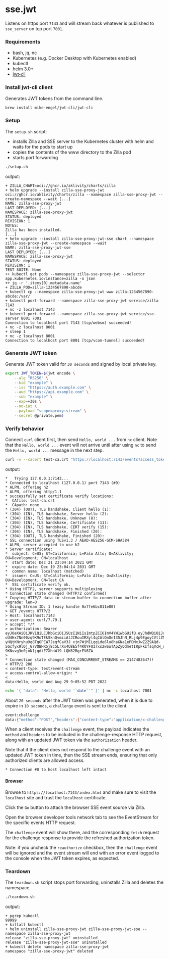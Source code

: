 # sse.jwt

Listens on https port `7143` and will stream back whatever is published to `sse_server` on tcp port `7001`.

### Requirements

- bash, jq, nc
- Kubernetes (e.g. Docker Desktop with Kubernetes enabled)
- kubectl
- helm 3.0+
- [jwt-cli](https://github.com/mike-engel/jwt-cli)

### Install jwt-cli client

Generates JWT tokens from the command line.

```bash
brew install mike-engel/jwt-cli/jwt-cli
```

### Setup

The `setup.sh` script:

- installs Zilla and SSE server to the Kubernetes cluster with helm and waits for the pods to start up
- copies the contents of the www directory to the Zilla pod
- starts port forwarding

```bash
./setup.sh
```

output:

```text
+ ZILLA_CHART=oci://ghcr.io/aklivity/charts/zilla
+ helm upgrade --install zilla-sse-proxy-jwt oci://ghcr.io/aklivity/charts/zilla --namespace zilla-sse-proxy-jwt --create-namespace --wait [...]
NAME: zilla-sse-proxy-jwt
LAST DEPLOYED: [...]
NAMESPACE: zilla-sse-proxy-jwt
STATUS: deployed
REVISION: 1
NOTES:
Zilla has been installed.
[...]
+ helm upgrade --install zilla-sse-proxy-jwt-sse chart --namespace zilla-sse-proxy-jwt --create-namespace --wait
NAME: zilla-sse-proxy-jwt-sse
LAST DEPLOYED: [...]
NAMESPACE: zilla-sse-proxy-jwt
STATUS: deployed
REVISION: 1
TEST SUITE: None
++ kubectl get pods --namespace zilla-sse-proxy-jwt --selector app.kubernetes.io/instance=zilla -o json
++ jq -r '.items[0].metadata.name'
+ ZILLA_POD=zilla-1234567890-abcde
+ kubectl cp --namespace zilla-sse-proxy-jwt www zilla-1234567890-abcde:/var/
+ kubectl port-forward --namespace zilla-sse-proxy-jwt service/zilla 7143
+ nc -z localhost 7143
+ kubectl port-forward --namespace zilla-sse-proxy-jwt service/sse-server 8001 7001
Connection to localhost port 7143 [tcp/websm] succeeded!
+ nc -z localhost 8001
+ sleep 1
+ nc -z localhost 8001
Connection to localhost port 8001 [tcp/vcom-tunnel] succeeded!
```

### Generate JWT token

Generate JWT token valid for `30 seconds` and signed by local private key.

```bash
export JWT_TOKEN=$(jwt encode \
    --alg "RS256" \
    --kid "example" \
    --iss "https://auth.example.com" \
    --aud "https://api.example.com" \
    --sub "example" \
    --exp=+30s \
    --no-iat \
    --payload "scope=proxy:stream" \
    --secret @private.pem)
```

### Verify behavior

Connect `curl` client first, then send `Hello, world ...` from `nc` client.
Note that the `Hello, world ...` event will not arrive until after using `nc` to send the `Hello, world ...` message in the next step.

```bash
curl -v --cacert test-ca.crt "https://localhost:7143/events?access_token=${JWT_TOKEN}"
```

output:

```text
*   Trying 127.0.0.1:7143...
* Connected to localhost (127.0.0.1) port 7143 (#0)
* ALPN, offering h2
* ALPN, offering http/1.1
* successfully set certificate verify locations:
*  CAfile: test-ca.crt
*  CApath: none
* (304) (OUT), TLS handshake, Client hello (1):
* (304) (IN), TLS handshake, Server hello (2):
* (304) (IN), TLS handshake, Unknown (8):
* (304) (IN), TLS handshake, Certificate (11):
* (304) (IN), TLS handshake, CERT verify (15):
* (304) (IN), TLS handshake, Finished (20):
* (304) (OUT), TLS handshake, Finished (20):
* SSL connection using TLSv1.3 / AEAD-AES256-GCM-SHA384
* ALPN, server accepted to use h2
* Server certificate:
*  subject: C=US; ST=California; L=Palo Alto; O=Aklivity; OU=Development; CN=localhost
*  start date: Dec 21 23:04:14 2021 GMT
*  expire date: Dec 19 23:04:14 2031 GMT
*  common name: localhost (matched)
*  issuer: C=US; ST=California; L=Palo Alto; O=Aklivity; OU=Development; CN=Test CA
*  SSL certificate verify ok.
* Using HTTP2, server supports multiplexing
* Connection state changed (HTTP/2 confirmed)
* Copying HTTP/2 data in stream buffer to connection buffer after upgrade: len=0
* Using Stream ID: 1 (easy handle 0x7fe6bc011e00)
> GET /events HTTP/2
> Host: localhost:7143
> user-agent: curl/7.79.1
> accept: */*
> authorization: Bearer eyJ0eXAiOiJKV1QiLCJhbGciOiJSUzI1NiIsImtpZCI6ImV4YW1wbGUifQ.eyJhdWQiOiJodHRwczovL2FwaS5leGFtcGxlLmNvbSIsImV4cCI6MTY2MTc5MDM1MCwiaXNzIjoiaHR0cHM6Ly9hdXRoLmV4YW1wbGUuY29tIiwic2NvcGUiOiJwcm94eTpzdHJlYW0iLCJzdWIiOiJleGFtcGxlIn0.XAugWfUFa-oU4Hx7Nn00zq9K9oTEkSknQvmiiAtJCRouIRXyl4qCAlQmOeI35JhN_RLj4p9EgoyCVtlZNWXKVcTeAxaAQrNeKywQ58wsn0VFdKHB2LXR0oxHXOtJIkl9oJWaM4IvUenKAfs2g-yHQtKNryhu9q8TgOPEW7JeqfCaV3J_xjn7WjMILggLde6lu8haGNa1ePDMxJwZ2Z9AQd-5Gcfyx9lQj_G7VQBHR5j8c5LrXx4U8E5f4KOYFUI7xs2wSuTApZyQdmetIRpFkIfsqVcH_rtdqs6ZuCTwmaKwXt-9KNvvg3n0joN1jqdtE7XhnW19-LQK62RgrEV6ZA
> 
* Connection state changed (MAX_CONCURRENT_STREAMS == 2147483647)!
< HTTP/2 200 
< content-type: text/event-stream
< access-control-allow-origin: *
< 
data:Hello, world Wed Aug 29 9:05:52 PDT 2022
```

```bash
echo '{ "data": "Hello, world '`date`'" }' | nc -c localhost 7001
```

About `20 seconds` after the JWT token was generated, when it is due to expire in `10 seconds`, a `challenge` event is sent to the client.

```bash
event:challenge
data:{"method":"POST","headers":{"content-type":"application/x-challenge-response"}}

```

When a client receives the `challenge` event, the payload indicates the `method` and `headers` to be included in the challenge-response HTTP request, along with an updated JWT token via the `authorization` header.

Note that if the client does not respond to the challenge event with an updated JWT token in time, then the SSE stream ends, ensuring that only authorized clients are allowed access.

```
* Connection #0 to host localhost left intact
```

#### Browser

Browse to `https://localhost:7143/index.html` and make sure to visit the `localhost` site and trust the `localhost` certificate.

Click the `Go` button to attach the browser SSE event source via Zilla.

Open the browser developer tools network tab to see the EventStream for the specific events HTTP request.

The `challenge` event will show there, and the corresponding `fetch` request for the challenge response to provide the refreshed authorization token.

Note: if you uncheck the `reauthorize` checkbox, then the `challenge` event will be ignored and the event stream will end with an error event logged to the console when the JWT token expires, as expected.

### Teardown

The `teardown.sh` script stops port forwarding, uninstalls Zilla and deletes the namespace.

```bash
./teardown.sh
```

output:

```text
+ pgrep kubectl
99999
+ killall kubectl
+ helm uninstall zilla-sse-proxy-jwt zilla-sse-proxy-jwt-sse --namespace zilla-sse-proxy-jwt
release "zilla-sse-proxy-jwt" uninstalled
release "zilla-sse-proxy-jwt-sse" uninstalled
+ kubectl delete namespace zilla-sse-proxy-jwt
namespace "zilla-sse-proxy-jwt" deleted
```
